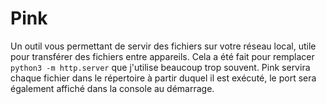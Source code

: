 # Pink

Un outil vous permettant de servir des fichiers sur votre réseau local, utile pour transférer des fichiers entre appareils.
Cela a été fait pour remplacer ```python3 -m http.server``` que j'utilise beaucoup trop souvent.
Pink servira chaque fichier dans le répertoire à partir duquel il est exécuté, le port sera également affiché dans la console au démarrage.
